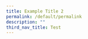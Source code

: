 ```yaml
---
title: Example Title 2
permalink: /default/permalink
description: ""
third_nav_title: Test
---
```


